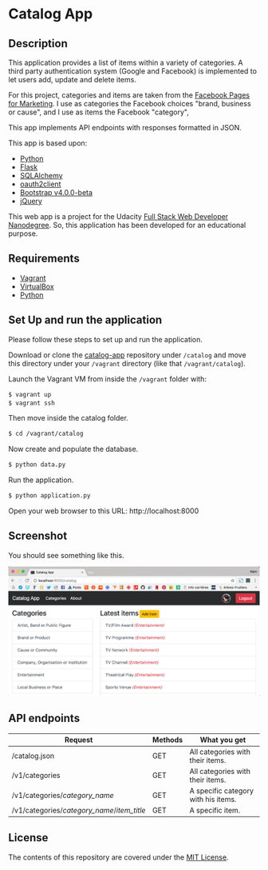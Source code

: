 # Catalog App

## Description
This application provides a list of items within a variety of categories. A third party authentication system (Google and Facebook) is implemented to let users add, update and delete items. 

For this project, categories and items are taken from the [Facebook Pages for Marketing](https://www.facebook.com/business/products/pages). I use as categories the Facebook choices "brand, business or cause", and I use as items the Facebook "category",



This app implements API endpoints with responses formatted in JSON.

This app is based upon:
- [Python](https://www.python.org/)
- [Flask](http://flask.pocoo.org) 
- [SQLAlchemy](http://www.sqlalchemy.org)
- [oauth2client](https://github.com/google/oauth2client)
- [Bootstrap v4.0.0-beta](https://getbootstrap.com/)
- [jQuery](https://jquery.com/)


This web app is a project for the Udacity [Full Stack Web Developer Nanodegree](https://in.udacity.com/course/full-stack-web-developer-nanodegree--nd004/).
So, this application has been developed for an educational purpose.


## Requirements

- [Vagrant](https://www.vagrantup.com/)
- [VirtualBox](https://www.virtualbox.org/)
- [Python](https://www.python.org/)

## Set Up and run the application

Please follow these steps to set up and run the application.

Download or clone the [catalog-app](https://github.com/boisalai/catalog-app) repository under `/catalog` and move this directory under your `/vagrant` directory (like that `/vagrant/catalog`).

Launch the Vagrant VM from inside the `/vagrant` folder with:

```bash
$ vagrant up
$ vagrant ssh
```

Then move inside the catalog folder. 

```bash
$ cd /vagrant/catalog
```

Now create and populate the database.

```bash
$ python data.py
```

Run the application.

```bash
$ python application.py
```

Open your web browser to this URL: http://localhost:8000

## Screenshot

You should see something like this.

![screen](screen.png)

## API endpoints

| Request | Methods | What you get | 
| ------------- |-------------|---------|
| /catalog.json | GET | All categories with their items. |
| /v1/categories | GET | All categories with their items. |
| /v1/categories/*category_name* | GET | A specific category with his items. |
| /v1/categories/*category_name*/*item_title* | GET | A specific item. |

## License

The contents of this repository are covered under the [MIT License](LICENSE).

